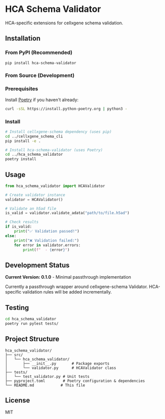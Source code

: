 # HCA Schema Validator

HCA-specific extensions for cellxgene schema validation.

## Installation

### From PyPI (Recommended)

```bash
pip install hca-schema-validator
```

### From Source (Development)

### Prerequisites

Install [Poetry](https://python-poetry.org/docs/#installation) if you haven't already:
```bash
curl -sSL https://install.python-poetry.org | python3 -
```

### Install

```bash
# Install cellxgene-schema dependency (uses pip)
cd ../cellxgene_schema_cli
pip install -e .

# Install hca-schema-validator (uses Poetry)
cd ../hca_schema_validator
poetry install
```

## Usage

```python
from hca_schema_validator import HCAValidator

# Create validator instance
validator = HCAValidator()

# Validate an h5ad file
is_valid = validator.validate_adata("path/to/file.h5ad")

# Check results
if is_valid:
    print("✅ Validation passed!")
else:
    print("❌ Validation failed:")
    for error in validator.errors:
        print(f"  - {error}")
```

## Development Status

**Current Version: 0.1.0** - Minimal passthrough implementation

Currently a passthrough wrapper around cellxgene-schema Validator.
HCA-specific validation rules will be added incrementally.

## Testing

```bash
cd hca_schema_validator
poetry run pytest tests/
```

## Project Structure

```
hca_schema_validator/
├── src/
│   └── hca_schema_validator/
│       ├── __init__.py       # Package exports
│       └── validator.py      # HCAValidator class
├── tests/
│   └── test_validator.py # Unit tests
├── pyproject.toml        # Poetry configuration & dependencies
└── README.md            # This file
```

## License

MIT
